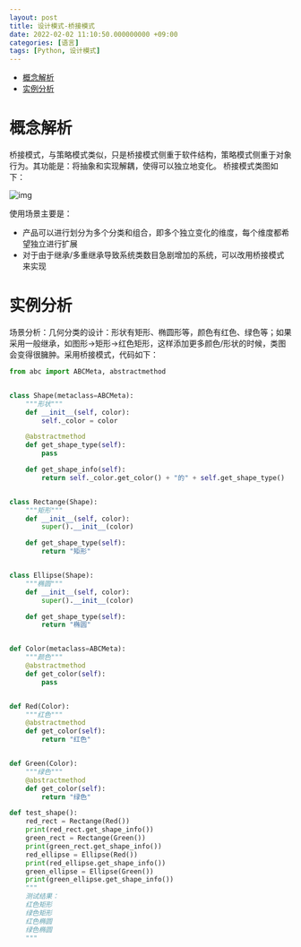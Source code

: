 ```yaml
---
layout: post
title: 设计模式-桥接模式
date: 2022-02-02 11:10:50.000000000 +09:00
categories: [语言]
tags: [Python, 设计模式]
---
```

- [概念解析](#sec-1)
- [实例分析](#sec-2)

# 概念解析<a id="sec-1"></a>

桥接模式，与策略模式类似，只是桥接模式侧重于软件结构，策略模式侧重于对象行为。其功能是：将抽象和实现解耦，使得可以独立地变化。 桥接模式类图如下：

![img](https://cdn.jsdelivr.net/gh/ZhengWG/Imgs_blog//2022-02-02-%25E8%25AE%25BE%25E8%25AE%25A1%25E6%25A8%25A1%25E5%25BC%258F-%25E6%25A1%25A5%25E6%258E%25A5%25E6%25A8%25A1%25E5%25BC%258F/20220202_225451.png)

使用场景主要是：

-   产品可以进行划分为多个分类和组合，即多个独立变化的维度，每个维度都希望独立进行扩展
-   对于由于继承/多重继承导致系统类数目急剧增加的系统，可以改用桥接模式来实现

# 实例分析<a id="sec-2"></a>

场景分析：几何分类的设计：形状有矩形、椭圆形等，颜色有红色、绿色等；如果采用一般继承，如图形->矩形->红色矩形，这样添加更多颜色/形状的时候，类图会变得很臃肿。采用桥接模式，代码如下：

```python
from abc import ABCMeta, abstractmethod


class Shape(metaclass=ABCMeta):
    """形状"""
    def __init__(self, color):
        self._color = color

    @abstractmethod
    def get_shape_type(self):
        pass

    def get_shape_info(self):
        return self._color.get_color() + "的" + self.get_shape_type()


class Rectange(Shape):
    """矩形"""
    def __init__(self, color):
        super().__init__(color)

    def get_shape_type(self):
        return "矩形"


class Ellipse(Shape):
    """椭圆"""
    def __init__(self, color):
        super().__init__(color)

    def get_shape_type(self):
        return "椭圆"


def Color(metaclass=ABCMeta):
    """颜色"""
    @abstractmethod
    def get_color(self):
        pass


def Red(Color):
    """红色"""
    @abstractmethod
    def get_color(self):
        return "红色"


def Green(Color):
    """绿色"""
    @abstractmethod
    def get_color(self):
        return "绿色"

def test_shape():
    red_rect = Rectange(Red())
    print(red_rect.get_shape_info())
    green_rect = Rectange(Green())
    print(green_rect.get_shape_info())
    red_ellipse = Ellipse(Red())
    print(red_ellipse.get_shape_info())
    green_ellipse = Ellipse(Green())
    print(green_ellipse.get_shape_info())
    """
    测试结果：
    红色矩形
    绿色矩形
    红色椭圆
    绿色椭圆
    """
```
